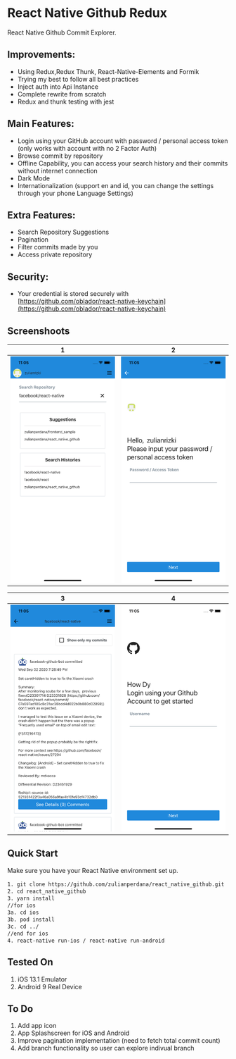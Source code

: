 #  React Native Github Redux

React Native Github Commit Explorer.

## Improvements:
 - Using Redux,Redux Thunk, React-Native-Elements and Formik
 - Trying my best to follow all best practices
 - Inject auth into Api Instance
 - Complete rewrite from scratch
 - Redux and thunk testing with jest

## Main Features:

- Login using your GitHub account with password / personal access token (only works with account with no 2 Factor Auth)
- Browse commit by repository
- Offline Capability, you can access your search history and their commits without internet connection
- Dark Mode 
- Internationalization (support en and id, you can change the settings through your phone Language Settings)

## Extra Features:

- Search Repository Suggestions
- Pagination
- Filter commits made by you
- Access private repository

## Security:

- Your credential is stored securely with [https://github.com/oblador/react-native-keychain](https://github.com/oblador/react-native-keychain)

## Screenshoots

1             |  2
:-------------------------:|:-------------------------:
![](https://raw.githubusercontent.com/zulianperdana/react_native_github_redux/master/screenshoots/ss6.png)  |  ![](https://raw.githubusercontent.com/zulianperdana/react_native_github_redux/master/screenshoots/ss7.png)

3             |  4
:-------------------------:|:-------------------------:
![](https://raw.githubusercontent.com/zulianperdana/react_native_github_redux/master/screenshoots/ss8.png)  |  ![](https://raw.githubusercontent.com/zulianperdana/react_native_github_redux/master/screenshoots/ss9.png)


## Quick Start

Make sure you have your React Native environment set up.
```
1. git clone https://github.com/zulianperdana/react_native_github.git
2. cd react_native_github
3. yarn install
//for ios
3a. cd ios
3b. pod install
3c. cd ../
//end for ios
4. react-native run-ios / react-native run-android
```

## Tested On

1. iOS 13.1 Emulator
2. Android 9 Real Device


## To Do

1. Add app icon
2. App Splashscreen for iOS and Android
5. Improve pagination implementation (need to fetch total commit count)
6. Add branch functionality so user can explore indivual branch
